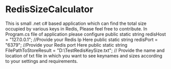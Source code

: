 # RedisSizeCalculator
This is small .net c# based application which can find the total size occupied by various keys in Redis, Please feel free to contribute.
In Program.cs file of application please configure 
 public static string redisHost = "127.0.0.1"; //Provide your Redis Ip Here
        public static string redisPort = "6379"; //Provide your Redis port Here
        public static string FilePathToStoreResult = "D:\\TestRedisKeySize.txt"; // Provide the name and location of txt file in which you want to see keynames and sizes 
        according to your settings and requirements.
